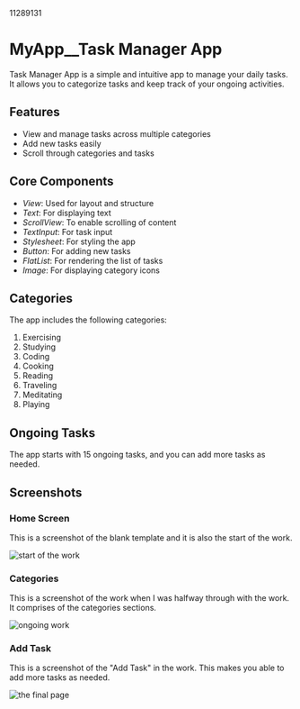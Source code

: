 11289131
# MyApp__Task Manager App
Task Manager App is a simple and intuitive app to manage your daily tasks. It allows you to categorize tasks and keep track of your ongoing activities.


## Features
- View and manage tasks across multiple categories
- Add new tasks easily
- Scroll through categories and tasks


## Core Components
- *View*: Used for layout and structure
- *Text*: For displaying text
- *ScrollView*: To enable scrolling of content
- *TextInput*: For task input
- *Stylesheet*: For styling the app
- *Button*: For adding new tasks
- *FlatList*: For rendering the list of tasks
- *Image*: For displaying category icons


## Categories
The app includes the following categories:
1. Exercising
2. Studying
3. Coding
4. Cooking
5. Reading
6. Traveling
7. Meditating
8. Playing


## Ongoing Tasks
The app starts with 15 ongoing tasks, and you can add more tasks as needed.


## Screenshots
### Home Screen
This is a screenshot of the blank template and it is also the start of the work.

![start of the work](start.png)

### Categories
This is a screenshot of the work when I was halfway through with the work.
It comprises of the categories sections.

![ongoing work](ongoing.png)

### Add Task
This is a screenshot of the "Add Task" in the work.
This makes you able to add more tasks as needed.

![the final page](end.png)